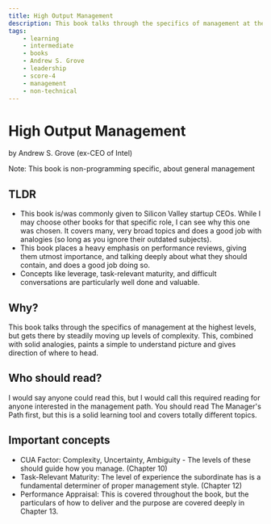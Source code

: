 ```yaml
---
title: High Output Management
description: This book talks through the specifics of management at the highest levels, but gets there by steadily moving up levels of complexity. This, combined with solid analogies, paints a simple to understand picture and gives direction of where to head.
tags:
    - learning
    - intermediate
    - books
    - Andrew S. Grove
    - leadership
    - score-4
    - management
    - non-technical
---
```


# High Output Management

by Andrew S. Grove (ex-CEO of Intel)

Note: This book is non-programming specific, about general management

## TLDR

-   This book is/was commonly given to Silicon Valley startup CEOs. While I may choose other books for that specific role, I can see why this one was chosen. It covers many, very broad topics and does a good job with analogies (so long as you ignore their outdated subjects).
-   This book places a heavy emphasis on performance reviews, giving them utmost importance, and talking deeply about what they should contain, and does a good job doing so.
-   Concepts like leverage, task-relevant maturity, and difficult conversations are particularly well done and valuable.

## Why?

This book talks through the specifics of management at the highest levels, but gets there by steadily moving up levels of complexity. This, combined with solid analogies, paints a simple to understand picture and gives direction of where to head.

## Who should read?

I would say anyone could read this, but I would call this required reading for anyone interested in the management path. You should read The Manager's Path first, but this is a solid learning tool and covers totally different topics.

## Important concepts

-   CUA Factor: Complexity, Uncertainty, Ambiguity - The levels of these should guide how you manage. (Chapter 10)
-   Task-Relevant Maturity: The level of experience the subordinate has is a fundamental determiner of proper management style. (Chapter 12)
-   Performance Appraisal: This is covered throughout the book, but the particulars of how to deliver and the purpose are covered deeply in Chapter 13.
